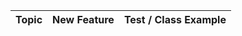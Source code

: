 | Topic                                     | New Feature                                                                           | Test / Class Example                                                   |
|-------------------------------------------|---------------------------------------------------------------------------------------|------------------------------------------------------------------------|
